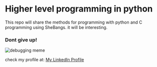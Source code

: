# Higher level programming in python

This repo will share the methods for programming with python and C programming using SheBangs. it will be interesting.

### Dont give up!
<img src="https://external-content.duckduckgo.com/iu/?u=http%3A%2F%2Fwww.probytes.net%2Fwp-content%2Fuploads%2F2018%2F01%2F4-1.png&f=1&nofb=1" alt="debugging meme" />

check my profile at: <a href="https://www.linkedin.com/in/frehiwot-hagos-244a7513a/"> My LinkedIn Profile </a>

